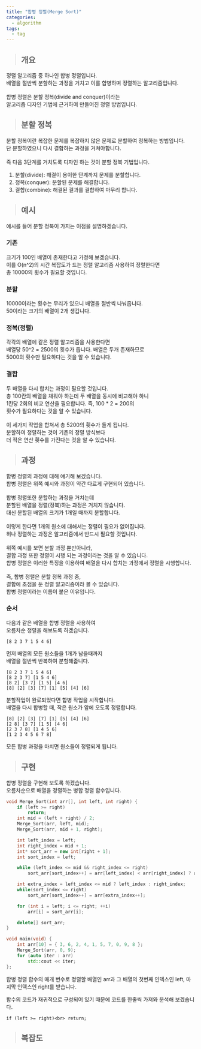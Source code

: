 ```yaml
---
title: "합병 정렬(Merge Sort)"
categories:
  - algorithm
tags:
  - tag
---
```

> ## 개요

정렬 알고리즘 중 하나인 합병 정렬입니다.<br>
배열을 절반씩 분할하는 과정을 거치고 이를 합병하며 정렬하는 알고리즘입니다.<br>
<br>
합병 정렬은 분할 정복(divide and conquer)이라는<br>
알고리즘 디자인 기법에 근거하여 만들어진 정렬 방법입니다.
> ## 분할 정복

분할 정복이란 복잡한 문제를 복잡하지 않은 문제로 분할하여 정복하는 방법입니다.<br>
단 분할하였으니 다시 결합하는 과정을 거쳐야합니다.<br>
<br>
즉 다음 3단계를 거치도록 디자인 하는 것이 분할 정복 기법입니다.
1. 분할(divide): 해결이 용이한 단계까지 문제를 분할합니다.
2. 정복(conquer): 분할된 문제를 해결합니다.
3. 결합(combine): 해결된 결과를 결합하여 마무리 합니다.

> ## 예시

예시를 들어 분할 정복이 가지는 이점을 설명하겠습니다.
### 기존
크기가 100인 배열이 존재한다고 가정해 보겠습니다.<br>
이를 O(n^2)의 시간 복잡도가 드는 정렬 알고리즘 사용하여 정렬한다면<br>
총 10000의 횟수가 필요할 것입니다.
### 분할
10000이라는 횟수는 무리가 있으니 배열을 절반씩 나눠줍니다.<br>
50이라는 크기의 배열이 2개 생깁니다.
### 정복(정렬)
각각의 배열에 같은 정렬 알고리즘을 사용한다면<br>
배열당 50^2 = 2500의 횟수가 듭니다. 배열은 두개 존재하므로<br>
5000의 횟수만 필요하다는 것을 알 수 있습니다.
### 결합
두 배열을 다시 합치는 과정이 필요할 것입니다.<br>
총 100칸의 배열을 채워야 하는데 두 배열을 동시에 비교해야 하니<br>
1칸당 2회의 비교 연산을 필요합니다. 즉, 100 * 2 = 200의<br>
횟수가 필요하다는 것을 알 수 있습니다.<br>
<br>
이 세가지 작업을 합쳐서 총 5200의 횟수가 들게 됩니다.<br>
분할하여 정렬하는 것이 기존의 정렬 방식보다<br>
더 적은 연산 횟수를 가진다는 것을 알 수 있습니다.

> ## 과정

합병 정렬의 과정에 대해 얘기해 보겠습니다.<br>
합병 정렬은 위쪽 예시와 과정이 약간 다르게 구현되어 있습니다.<br>
<br>
합병 정렬또한 분할하는 과정을 거치는데<br>
분할된 배열을 정렬(정복)하는 과정은 거치지 않습니다.<br>
대신 분할된 배열의 크기가 1개일 때까지 분할합니다.<br>
<br>
이렇게 한다면 1개의 원소에 대해서는 정렬이 필요가 없어집니다.<br>
허나 정렬하는 과정은 알고리즘에서 반드시 필요할 것입니다.<br>
<br>
위쪽 예시를 보면 분할 과정 뿐만아니라,<br>
결합 과정 또한 정렬이 시행 되는 과정이라는 것을 알 수 있습니다.<br>
합병 정렬은 이러한 특징을 이용하여 배열을 다시 합치는 과정에서 정렬을 시행합니다.<br>
<br>
즉, 합병 정렬은 분할 정복 과정 중,<br>
결합에 초점을 둔 정렬 알고리즘이라 볼 수 있습니다.<br>
합병 정렬이라는 이름이 붙은 이유입니다.
### 순서
다음과 같은 배열을 합병 정렬을 사용하여<br>
오름차순 정렬을 해보도록 하겠습니다.
```
[8 2 3 7 1 5 4 6]
```
먼저 배열의 모든 원소들을 1개가 남을때까지<br>
배열을 절반씩 반복하여 분할해줍니다.
```
[8 2 3 7 1 5 4 6]
[8 2 3 7] [1 5 4 6]
[8 2] [3 7] [1 5] [4 6]
[8] [2] [3] [7] [1] [5] [4] [6]
```
분할작업이 완료되었다면 합병 작업을 시작합니다.<br>
배열을 다시 합병할 때, 작은 원소가 앞에 오도록 정렬합니다.
```
[8] [2] [3] [7] [1] [5] [4] [6]
[2 8] [3 7] [1 5] [4 6]
[2 3 7 8] [1 4 5 6]
[1 2 3 4 5 6 7 8]
```
모든 합병 과정을 마치면 원소들이 정렬되게 됩니다.
> ## 구현

합병 정렬을 구현해 보도록 하겠습니다.<br>
오름차순으로 배열을 정렬하는 병합 정렬 함수입니다.
```cpp
void Merge_Sort(int arr[], int left, int right) {
	if (left >= right)
		return;
	int mid = (left + right) / 2;
	Merge_Sort(arr, left, mid);
	Merge_Sort(arr, mid + 1, right);

	int left_index = left;
	int right_index = mid + 1;
	int* sort_arr = new int[right + 1];
	int sort_index = left;

	while (left_index <= mid && right_index <= right)
		sort_arr[sort_index++] = arr[left_index] < arr[right_index] ? arr[left_index++] : arr[right_index++];

	int extra_index = left_index <= mid ? left_index : right_index;
	while(sort_index <= right)
		sort_arr[sort_index++] = arr[extra_index++];

	for (int i = left; i <= right; ++i)
		arr[i] = sort_arr[i];

	delete[] sort_arr;
}
```
```cpp
void main(void) {
	int arr[10] = { 3, 6, 2, 4, 1, 5, 7, 0, 9, 8 };
	Merge_Sort(arr, 0, 9);
	for (auto iter : arr)
		std::cout << iter;
};
```
합병 정렬 합수의 매개 변수로
정렬할 배열인 arr과 그 배열의 첫번째 인덱스인 left, 마지막 인덱스인 right를 받습니다.

함수의 코드가 재귀적으로 구성되어 있기 때문에
코드를 한줄씩 가져와 분석해 보겠습니다.

`
if (left >= right)<br>
		return;
    `
> ## 복잡도
